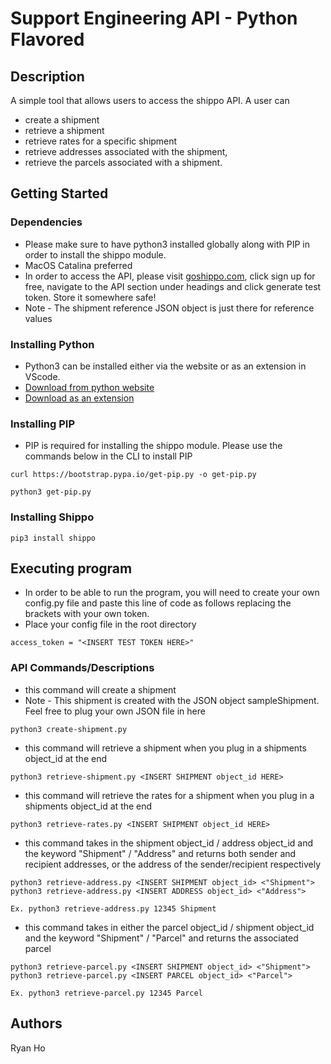 #  Support Engineering API - Python Flavored      

## Description

A simple tool that allows users to access the shippo API. A user can 
* create a shipment
* retrieve a shipment 
* retrieve rates for a specific shipment
* retrieve addresses associated with the shipment, 
* retrieve the parcels associated with a shipment.

## Getting Started

### Dependencies

* Please make sure to have python3 installed globally along with PIP in order to install the shippo module. 
* MacOS Catalina preferred
* In order to access the API, please visit [goshippo.com](goshippo.com), click sign up for free, navigate to the API section under headings and click generate test token. Store it somewhere safe!
* Note - The shipment reference JSON object is just there for reference values

### Installing Python

* Python3 can be installed either via the website or as an extension in VScode. 
* [Download from python website](https://www.python.org/downloads/)
* [Download as an extension](https://marketplace.visualstudio.com/items?itemName=ms-python.python)

### Installing PIP
* PIP is required for installing the shippo module. Please use the commands below in the CLI to install PIP
```
curl https://bootstrap.pypa.io/get-pip.py -o get-pip.py

python3 get-pip.py
```
### Installing Shippo
```
pip3 install shippo
```

## Executing program
* In order to be able to run the program, you will need to create your own config.py file and paste this line of code as follows replacing the brackets with your own token. 
* Place your config file in the root directory
```
access_token = "<INSERT TEST TOKEN HERE>"
```

### API Commands/Descriptions

* this command will create a shipment
* Note - This shipment is created with the JSON object sampleShipment. Feel free to plug your own JSON file in here
```
python3 create-shipment.py 
```

* this command will retrieve a shipment when you plug in a shipments object_id at the end
```
python3 retrieve-shipment.py <INSERT SHIPMENT object_id HERE>
```

* this command will retrieve the rates for a shipment when you plug in a shipments object_id at the end
```
python3 retrieve-rates.py <INSERT SHIPMENT object_id HERE>
```

* this command takes in the shipment object_id / address object_id and the keyword "Shipment" / "Address" and returns both sender and recipient addresses, or the address of the sender/recipient respectively
```
python3 retrieve-address.py <INSERT SHIPMENT object_id> <"Shipment">
python3 retrieve-address.py <INSERT ADDRESS object_id> <"Address">

Ex. python3 retrieve-address.py 12345 Shipment
```

* this command takes in either the parcel object_id / shipment object_id and the keyword "Shipment" / "Parcel" and returns the associated parcel
```
python3 retrieve-parcel.py <INSERT SHIPMENT object_id> <"Shipment">
python3 retrieve-parcel.py <INSERT PARCEL object_id> <"Parcel">

Ex. python3 retrieve-parcel.py 12345 Parcel
```

## Authors 
Ryan Ho 